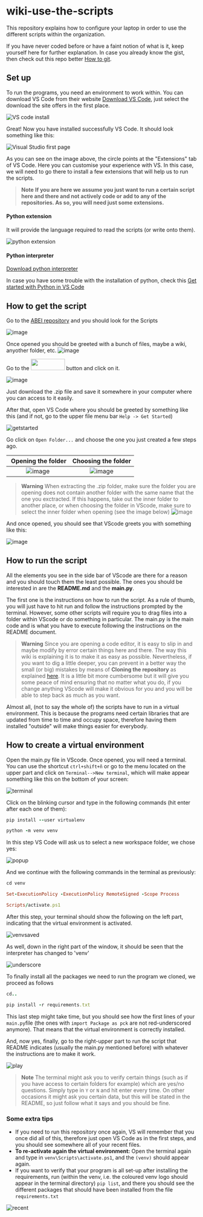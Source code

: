 # wiki-use-the-scripts
This repository explains how to configure your laptop in order to use the different scripts within the organization.

If you have never coded before or have a faint notion of what is it, keep yourself here for further explanation. In case you already know the gist, then check out this repo better [How to git](https://github.com/ABEI-Energy/wiki-how-to-git).

## Set up
To run the programs, you need an environment to work within. You can download VS Code from their website [Download VS Code](https://code.visualstudio.com/), just select the download the site offers in the first place.

![VS code install](https://user-images.githubusercontent.com/116873281/200835711-bf44f5b9-e6ca-42e0-95cc-361745b6cded.png)

Great! Now you have installed successfully VS Code. It should look something like this:

![Visual Studio first page](https://user-images.githubusercontent.com/116873281/200892720-0fbc8f0e-ba52-45ce-a516-145a11100b39.png)

As you can see on the image above, the circle points at the "Extensions" tab of VS Code. Here you can customise your experience with VS. In this case, we will need to go there to install a few extensions that will help us to run the scripts.

>**Note** **If you are here we assume you just want to run a certain script here and there and not actively code or add to any of the repositories. As so, you will need just some extensions.**

#### Python extension
It will provide the language required to read the scripts (or write onto them).

![python extension](https://user-images.githubusercontent.com/116873281/200858537-7f164807-9aed-44f7-b664-2d92a1598c82.png)

#### Python interpreter
[Download python interpreter](https://www.python.org/ftp/python/3.11.0/python-3.11.0-amd64.exe)

In case you have some trouble with the installation of python, check this [Get started with Python in VS Code](https://code.visualstudio.com/docs/python/python-tutorial)

## How to get the script

Go to the [ABEI repository](https://github.com/orgs/ABEI-Energy/repositories) and you should look for the Scripts 

![image](https://user-images.githubusercontent.com/116873281/204485747-e9ca02c3-3b2a-4483-8d80-f0df9fb8ecc6.png)

Once opened you should be greeted with a bunch of files, maybe a wiki, anyother folder, etc. 
![image](https://user-images.githubusercontent.com/116873281/204486345-aad4e4d9-5a16-4362-aa0c-93316807dfaa.png)

Go to the <img src="https://user-images.githubusercontent.com/116873281/204487640-694e76ba-66c6-4f86-ba1c-b3e469249cbe.png" width="90" height="30"> button and click on it.

![image](https://user-images.githubusercontent.com/116873281/204489064-20a5d21b-5c22-41d2-a992-5ad66e110f7f.png)

Just download the .zip file and save it somewhere in your computer where you can access to it easily. 

After that, open VS Code where you should be greeted by something like this (and if not, go to the upper file menu bar  ```Help -> Get Started```)

![getstarted](https://user-images.githubusercontent.com/116873281/204485974-cc8e6af1-2b70-4a44-876b-7b3b319f60b2.png)

 Go click on ```Open Folder...``` and choose the one you just created a few steps ago.
 
 &nbsp;Opening the folder       |  Choosing the folder
:-------------------------:|:-------------------------:
![image](https://user-images.githubusercontent.com/116873281/204495379-84fda3f0-b0f0-4a2f-b40a-f42468f1337f.png)|  ![image](https://user-images.githubusercontent.com/116873281/204497056-ecd8773a-c34e-44ba-a3a8-89dfd47c50e8.png)
>**Warning** When extracting the .zip folder, make sure the folder you are opening does not contain another folder with the same name that the one you exctracted. If this happens, take out the inner folder to another place, or when choosing the folder in VScode, make sure to select the inner folder when opening (see the image below)
>![image](https://user-images.githubusercontent.com/116873281/204500091-5b3b4772-2733-4779-b9a0-07a512ac8061.png)

And once opened, you should see that VScode greets you with something like this:

![image](https://user-images.githubusercontent.com/116873281/204500266-9aeac9ac-e80c-4b69-8227-8f3275ce1b31.png)

## How to run the script

All the elements you see in the side bar of VScode are there for a reason and you should touch them the least possible. The ones you should be interested in are the **README.md** and the **main.py**. 

The first one is the instructions on how to run the script. As a rule of thumb, you will just have to hit run and follow the instructions prompted by the terminal. However, some other scripts will require you to drag files into a folder within VScode or do something in particular. The main.py is the main code and is what you have to execute following the instructions on the README document. 

>**Warning** Since you are opening a code editor, it is easy to slip in and maybe modify by error certain things here and there. The way this wiki is explaining it is to make it as easy as possible. Nevertheless, if you want to dig a little deeper, you can prevent in a better way the small (or big) mistakes by means of **Cloning the repository** as explained [here](https://github.com/ABEI-Energy/wiki-how-to-git/blob/master/README.md#how-to-clone). It is a little bit more cumbersome but it will give you some peace of mind ensuring that no matter what you do, if you change anything VScode will make it obvious for you and you will be able to step back as much as you want.

Almost all, (not to say the whole of) the scripts have to run in a virtual environment. This is because the programs need certain libraries that are updated from time to time and occupy space, therefore having them installed "outside" will make things easier for everybody. 

## How to create a virtual environment

Open the main.py file in VScode. Once opened, you will need a terminal. You can use the shortcut ```ctrl+shift+ñ``` or go to the menu located on the upper part and click on ```Terminal-->New terminal```, which will make appear something like this on the bottom of your screen:

![terminal](https://user-images.githubusercontent.com/116873281/200888248-6bd2fece-808c-4915-9b9f-3b944c4fc30e.png)

Click on the blinking cursor and type in the following commands (hit enter after each one of them):
```ruby
pip install --user virtualenv 
```
```ruby
python -m venv venv
```
In this step VS Code will ask us to select a new workspace folder, we chose yes:

![popup](https://user-images.githubusercontent.com/116873281/200890130-00799449-d003-40e6-9cf1-3a01445d66c5.png)

And we continue with the following commands in the terminal as previously:
```ruby
cd venv
```
```ruby
Set-ExecutionPolicy -ExecutionPolicy RemoteSigned -Scope Process
```
```ruby
Scripts/activate.ps1
```
After this step, your terminal should show the following on the left part, indicating that the virtual environment is activated.

![venvsaved](https://user-images.githubusercontent.com/116873281/200893486-ea5ba188-cfa1-4477-82ff-a4baca72d0e7.png)

As well, down in the right part of the window, it should be seen that the interpreter has changed to 'venv'

![underscore ](https://user-images.githubusercontent.com/116873281/200894790-09732c3b-f2b9-477f-9cfc-76de6daffe2b.png)

To finally install all the packages we need to run the program we cloned, we proceed as follows
```ruby
cd..
```
```ruby
pip install -r requirements.txt 
```
This last step might take time, but you should see how the first lines of your ```main.py```file (the ones with ```import Package as pck``` are not red-underscored anymore). That means that the virtual environment is correctly installed. 

And, now yes, finally, go to the right-upper part to run the script that README indicates (usually the main.py mentioned before) with whatever the instructions are to make it work. 

![play](https://user-images.githubusercontent.com/116873281/201102119-f7c563ad-22bd-495e-bb3d-b0dea2a41f4e.png)

>**Note** The terminal might ask you to verify certain things (such as if you have access to certain folders for example) which are yes/no questions. Simply type in ```Y``` or ```N``` and hit enter every time. On other occasions it might ask you certain data, but this will be stated in the README, so just follow what it says and you should be fine.


### Some extra tips 
- If you need to run this repository once again, VS will remember that you once did all of this, therefore just open VS Code as in the first steps, and you should see somewhere all of your recent files.
- **To re-activate again the virtual environment:** Open the terminal again and type in ```venv\Scripts\activate.ps1```, and the ```(venv)``` should appear again.
- If you want to verify that your program is all set-up after installing the requirements, run (within the venv, i.e. the coloured venv logo should appear in the terminal directory) ```pip list```, and there you should see the different packages that should have been installed from the file ```requirements.txt```

![recent](https://user-images.githubusercontent.com/116873281/200894338-8bc435ce-2ac4-4548-9df3-3df14eaa7513.png)




